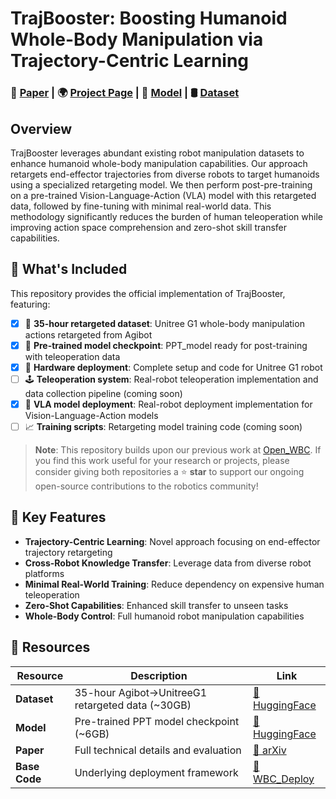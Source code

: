 # TrajBooster: Boosting Humanoid Whole-Body Manipulation via Trajectory-Centric Learning

### 📝 [Paper](https://arxiv.org/abs/2509.11839) | 🌍 [Project Page](#) | 🤗 [Model](https://huggingface.co/l2aggle/PPTmodel4UnitreeG1) | 🛢️ [Dataset](https://huggingface.co/datasets/l2aggle/Agibot2UnitreeG1Retarget)

## Overview

TrajBooster leverages abundant existing robot manipulation datasets to enhance humanoid whole-body manipulation capabilities. Our approach retargets end-effector trajectories from diverse robots to target humanoids using a specialized retargeting model. We then perform post-pre-training on a pre-trained Vision-Language-Action (VLA) model with this retargeted data, followed by fine-tuning with minimal real-world data. This methodology significantly reduces the burden of human teleoperation while improving action space comprehension and zero-shot skill transfer capabilities.

## 🚀 What's Included

This repository provides the official implementation of TrajBooster, featuring:

- [x] 🤗 **35-hour retargeted dataset**: Unitree G1 whole-body manipulation actions retargeted from Agibot
- [x] 🤗 **Pre-trained model checkpoint**: PPT_model ready for post-training with teleoperation data  
- [x] 🤖 **Hardware deployment**: Complete setup and code for Unitree G1 robot
- [ ] 🕹️ **Teleoperation system**: Real-robot teleoperation implementation and data collection pipeline (coming soon)
- [x] 🧠 **VLA model deployment**: Real-robot deployment implementation for Vision-Language-Action models
- [ ] 📈 **Training scripts**: Retargeting model training code (coming soon)

> **Note**: This repository builds upon our previous work at [Open_WBC](https://github.com/jiachengliu3/WBC_Deploy). If you find this work useful for your research or projects, please consider giving both repositories a ⭐ **star** to support our ongoing open-source contributions to the robotics community!

## 🎯 Key Features

- **Trajectory-Centric Learning**: Novel approach focusing on end-effector trajectory retargeting
- **Cross-Robot Knowledge Transfer**: Leverage data from diverse robot platforms
- **Minimal Real-World Training**: Reduce dependency on expensive human teleoperation
- **Zero-Shot Capabilities**: Enhanced skill transfer to unseen tasks
- **Whole-Body Control**: Full humanoid robot manipulation capabilities

## 🔗 Resources

| Resource | Description | Link |
|----------|-------------|------|
| **Dataset** | 35-hour Agibot→UnitreeG1 retargeted data (~30GB) | [🤗 HuggingFace](https://huggingface.co/datasets/l2aggle/Agibot2UnitreeG1Retarget) |
| **Model** | Pre-trained PPT model checkpoint (~6GB) | [🤗 HuggingFace](https://huggingface.co/l2aggle/PPTmodel4UnitreeG1) |
| **Paper** | Full technical details and evaluation | [📝 arXiv](https://arxiv.org/abs/2509.11839) |
| **Base Code** | Underlying deployment framework | [🔗 WBC_Deploy](https://github.com/jiachengliu3/WBC_Deploy) |

<!-- ## 📖 Citation

If you find our work helpful, please consider citing:

```bibtex
@article{liu2025trajbooster,
  title={TrajBooster: Boosting Humanoid Whole-Body Manipulation via Trajectory-Centric Learning},
  author={Liu, Jiacheng and Ding, Pengxiang and Zhou, Qihang and Wu, Yuxuan and Huang, Da and Peng, Zimian and Xiao, Wei and Zhang, Weinan and Yang, Lixin and Lu, Cewu and Wang, Donglin},
  journal={arXiv preprint arXiv:2509.11839},
  year={2025}
}
``` -->

<!-- ## 🙏 Acknowledgments

We thank the open-source robotics community and all contributors who made this work possible. -->




